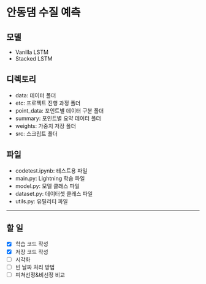 # 안동댐 수질 예측

## 모델
- Vanilla LSTM
- Stacked LSTM

## 디렉토리
- data: 데이터 폴더
- etc: 프로젝트 진행 과정 폴더
- point_data: 포인트별 데이터 구분 폴더
- summary: 포인트별 요약 데이터 폴더
- weights: 가중치 저장 폴더
- src: 스크립트 폴더

## 파일
- codetest.ipynb: 테스트용 파일
- main.py: Lightning 학습 파일
- model.py: 모델 클래스 파일
- dataset.py: 데이터셋 클레스 파일
- utils.py: 유틸리티 파일

---

## 할 일
- [x] 학습 코드 작성
- [x] 저장 코드 작성
- [ ] 시각화
- [ ] 빈 날짜 처리 방법
- [ ] 피쳐선정&비선정 비교